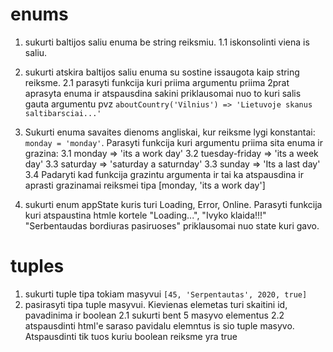 # enums

1. sukurti baltijos saliu enuma be string reiksmiu.
   1.1 iskonsolinti viena is saliu.
2. sukurti atskira baltijos saliu enuma su sostine issaugota kaip string reiksme.
   2.1 parasyti funkcija kuri priima argumentu priima 2prat aprasyta enuma ir atspausdina sakini priklausomai nuo to kuri salis gauta argumentu
   pvz `aboutCountry('Vilnius') => 'Lietuvoje skanus saltibarsciai...'`
3. Sukurti enuma savaites dienoms angliskai, kur reiksme lygi konstantai: `monday = 'monday'`. Parasyti funkcija kuri argumentu priima sita enuma ir grazina:
   3.1 monday => 'its a work day'
   3.2 tuesday-friday => 'its a week day'
   3.3 saturday => 'saturday a saturnday'
   3.3 sunday => 'Its a last day'
   3.4 Padaryti kad funkcija grazintu argumenta ir tai ka atspausdina ir aprasti grazinamai reiksmei tipa
   [monday, 'its a work day']

4. sukurti enum appState kuris turi Loading, Error, Online. Parasyti funkcija kuri atspaustina htmle kortele "Loading...", "Ivyko klaida!!!" "Serbentaudas bordiuras pasiruoses" priklausomai nuo state kuri gavo.

# tuples

1. sukurti tuple tipa tokiam masyvui
   `[45, 'Serpentautas', 2020, true]`
2. pasirasyti tipa tuple masyvui. Kievienas elemetas turi skaitini id, pavadinima ir boolean
   2.1 sukurti bent 5 masyvo elementus
   2.2 atspausdinti html'e saraso pavidalu elemntus is sio tuple masyvo. Atspausdinti tik tuos kuriu boolean reiksme yra true
